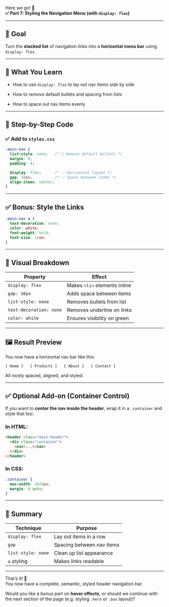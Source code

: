 Here we go! 🚀  
**✅ Part 7: Styling the Navigation Menu (with `display: flex`)**

---

## 🎯 **Goal**

Turn the **stacked list** of navigation links into a **horizontal menu bar** using `display: flex`.

---

## 🧠 What You Learn

- How to use `display: flex` to lay out nav items side by side
    
- How to remove default bullets and spacing from lists
    
- How to space out nav items evenly
    

---

## 🧩 Step-by-Step Code

### ✅ Add to `styles.css`

```css
.main-nav {
  list-style: none;   /* 🚫 Remove default bullets */
  margin: 0;
  padding: 0;

  display: flex;      /* ✅ Horizontal layout */
  gap: 16px;          /* ✅ Space between items */
  align-items: center;
}
```

---

## ✅ Bonus: Style the Links

```css
.main-nav a {
  text-decoration: none;
  color: white;
  font-weight: bold;
  font-size: 1rem;
}
```

---

## 📐 Visual Breakdown

|Property|Effect|
|---|---|
|`display: flex`|Makes `<li>` elements inline|
|`gap: 16px`|Adds space between items|
|`list-style: none`|Removes bullets from list|
|`text-decoration: none`|Removes underline on links|
|`color: white`|Ensures visibility on green|

---

## 🖼️ Result Preview

You now have a horizontal nav bar like this:

```
[ Home ]   [ Products ]   [ About ]   [ Contact ]
```

All nicely spaced, aligned, and styled.

---

## ✅ Optional Add-on (Container Control)

If you want to **center the nav inside the header**, wrap it in a `.container` and style that too:

### In HTML:

```html
<header class="main-header">
  <div class="container">
    <nav>...</nav>
  </div>
</header>
```

### In CSS:

```css
.container {
  max-width: 1024px;
  margin: 0 auto;
}
```

---

## 💬 Summary

|Technique|Purpose|
|---|---|
|`display: flex`|Lay out items in a row|
|`gap`|Spacing between nav items|
|`list-style: none`|Clean up list appearance|
|`a` styling|Makes links readable|

---

That’s it! 🎉  
You now have a complete, semantic, styled header navigation bar.

Would you like a bonus part on **hover effects**, or should we continue with the next section of the page (e.g. styling `.hero` or `.box` layout)?